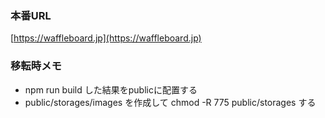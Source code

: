 ### 本番URL
[https://waffleboard.jp](https://waffleboard.jp)

### 移転時メモ
- npm run build した結果をpublicに配置する
- public/storages/images を作成して chmod -R 775 public/storages する
